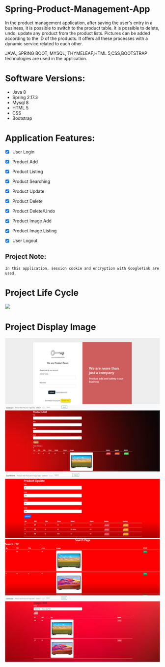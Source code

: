 # Spring-Product-Management-App
<p> 
In the product management application, after saving the user's entry in a business, it is possible to switch to the product table. It is possible to delete, undo, update any product from the product lists. Pictures can be added according to the ID of the products. It offers all these processes with a dynamic service related to each other.

JAVA, SPRING BOOT, MYSQL, THYMELEAF,HTML 5,CSS,BOOTSTRAP technologies are used in the application.
</p>

# Software Versions:
- Java 8
- Spring 2.17.3
- Mysql 8
- HTML 5
- CSS
- Bootstrap
    
# Application Features:
- [x] User Login
- [x] Product Add
- [x] Product Listing
- [x] Product Searching
- [x] Product Update
- [x] Product Delete
- [x] Product Delete/Undo
- [x] Product Image Add
- [x] Product Image Listing
- [x] User Logout  


## Project Note:
```
In this application, session cookie and encryption with GoogleTink are used.
```


# Project Life Cycle
<img src="USER-APP-FOTO/LOGİN.png" style="max-width:100%;">

# Project Display Image

<p>
<a>
    <img src="PRODUCT MANAGEMENT/LOGIN.png" style="max-width:100%;"> 
</a>
    <a >
    <img src="PRODUCT MANAGEMENT/PRODUCT ADD TABLE.png" style="max-width:100%;"> 
</a>
       <a>
    <img src="PRODUCT MANAGEMENT/UPDATE.png" style="max-width:100%;"> 
</a>
       <a>
    <img src="PRODUCT MANAGEMENT/SEARCH .png" style="max-width:100%;"> 
</a>
       <a >
    <img src="PRODUCT MANAGEMENT/IMAGE ADD.png" style="max-width:100%;"> 
</a>
   
</p>
